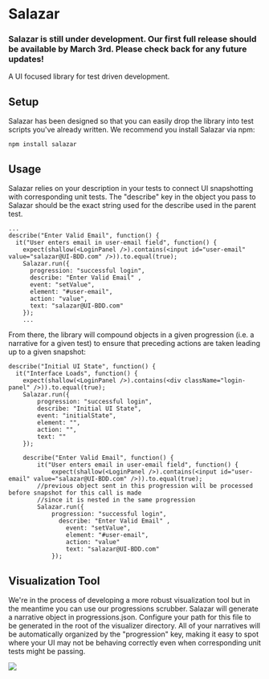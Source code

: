 # Salazar

### Salazar is still under development. Our first full release should be available by March 3rd. Please check back for any future updates!

A UI focused library for test driven development.

## Setup
Salazar has been designed so that you can easily drop the library into test scripts you've already written. We recommend you install Salazar via npm:
```
npm install salazar
```

## Usage
Salazar relies on your description in your tests to connect UI snapshotting with corresponding unit tests. The "describe" key in the object you pass to Salazar should be the exact string used for the describe used in the parent test.

```
...
describe("Enter Valid Email", function() {
  it("User enters email in user-email field", function() {
    expect(shallow(<LoginPanel />).contains(<input id="user-email" value="salazar@UI-BDD.com" />)).to.equal(true);
    Salazar.run({
      progression: "successful login",
      describe: "Enter Valid Email"	,
      event: "setValue",
      element: "#user-email",
      action: "value",
      text: "salazar@UI-BDD.com"
    });
    ...
```

From there, the library will compound objects in a given progression (i.e. a narrative for a given test) to ensure that preceding actions are taken leading up to a given snapshot:

```
describe("Initial UI State", function() {
  it("Interface Loads", function() {
    expect(shallow(<LoginPanel />).contains(<div className="login-panel" />)).to.equal(true);
    Salazar.run({
    	progression: "successful login",
    	describe: "Initial UI State",
    	event: "initialState",
    	element: "",
    	action: "",
    	text: ""
    });

    describe("Enter Valid Email", function() {
    	it("User enters email in user-email field", function() {
		    expect(shallow(<LoginPanel />).contains(<input id="user-email" value="salazar@UI-BDD.com" />)).to.equal(true);
        //previous object sent in this progression will be processed before snapshot for this call is made
        //since it is nested in the same progression
        Salazar.run({
        	progression: "successful login",
		      describe: "Enter Valid Email"	,
		    	event: "setValue",
		    	element: "#user-email",
		    	action: "value"
		    	text: "salazar@UI-BDD.com"
		    });

```

## Visualization Tool
We're in the process of developing a more robust visualization tool but in the meantime you can use our progressions scrubber. Salazar will generate a narrative object in progressions.json. Configure your path for this file to be generated in the root of the visualizer directory. All of your narratives will be automatically organized by the "progression" key, making it easy to spot where your UI may not be behaving correctly even when corresponding unit tests might be passing.

<img src="https://raw.githubusercontent.com/SalazarTeam/salazar/master/salazar-example.png"/>
